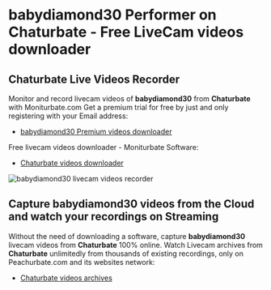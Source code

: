 # babydiamond30 Performer on Chaturbate - Free LiveCam videos downloader

## Chaturbate Live Videos Recorder

Monitor and record livecam videos of **babydiamond30** from **Chaturbate** with Moniturbate.com
Get a premium trial for free by just and only registering with your Email address:
* [babydiamond30 Premium videos downloader](https://moniturbate.com/request-demo-licence-key.html)

Free livecam videos downloader - Moniturbate Software:
* [Chaturbate videos downloader](https://moniturbate.com/moniturbate-download-software.html)

![babydiamond30 livecam videos recorder](https://peachurnet.com/templates/moniturbate-software.png)


## Capture babydiamond30 videos from the Cloud and watch your recordings on Streaming

Without the need of downloading a software, capture **babydiamond30** livecam videos from **Chaturbate** 100% online.
Watch Livecam archives from **Chaturbate** unlimitedly from thousands of existing recordings, only on Peachurbate.com and its websites network:
* [Chaturbate videos archives](https://peachurnet.com/)